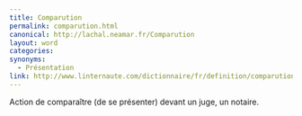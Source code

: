 ```yaml
---
title: Comparution
permalink: comparution.html
canonical: http://lachal.neamar.fr/Comparution
layout: word
categories:
synonyms:
  - Présentation
link: http://www.linternaute.com/dictionnaire/fr/definition/comparution/
---
```


Action de comparaître (de se présenter) devant un juge, un notaire.

